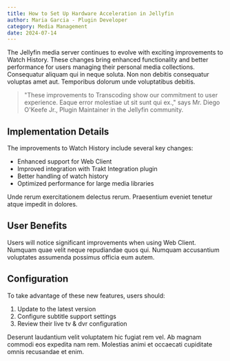 ```yaml
---
title: How to Set Up Hardware Acceleration in Jellyfin
author: Maria Garcia - Plugin Developer
category: Media Management
date: 2024-07-14
---
```


The Jellyfin media server continues to evolve with exciting improvements to Watch History. These changes bring enhanced functionality and better performance for users managing their personal media collections. Consequatur aliquam qui in neque soluta. Non non debitis consequatur voluptas amet aut. Temporibus dolorum unde voluptatibus debitis.

> "These improvements to Transcoding show our commitment to user experience. Eaque error molestiae ut sit sunt qui ex.," says Mr. Diego O'Keefe Jr., Plugin Maintainer in the Jellyfin community.

## Implementation Details

The improvements to Watch History include several key changes:

* Enhanced support for Web Client
* Improved integration with Trakt Integration plugin
* Better handling of watch history
* Optimized performance for large media libraries

Unde rerum exercitationem delectus rerum. Praesentium eveniet tenetur atque impedit in dolores.

## User Benefits

Users will notice significant improvements when using Web Client. Numquam quae velit neque repudiandae quos qui. Numquam accusantium voluptates assumenda possimus officia eum autem.

## Configuration

To take advantage of these new features, users should:

1. Update to the latest version
2. Configure subtitle support settings
3. Review their live tv & dvr configuration

Deserunt laudantium velit voluptatem hic fugiat rem vel. Ab magnam commodi eos expedita nam rem. Molestias animi et occaecati cupiditate omnis recusandae et enim.